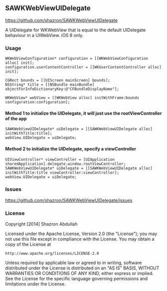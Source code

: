 ## SAWKWebViewUIDelegate
https://github.com/shazron/SAWKWebViewUIDelegate

A UIDelegate for WKWebView that is equal to the default UIDelegate behaviour in a UIWebView. iOS 8 only.


### Usage
```
WKWebViewConfiguration* configuration = [[WKWebViewConfiguration alloc] init];
configuration.userContentController = [[WKUserContentController alloc] init];

CGRect bounds = [[UIScreen mainScreen] bounds];
NSString* title = [[NSBundle mainBundle] objectForInfoDictionaryKey:@"CFBundleDisplayName"];

WKWebView* webView = [[WKWebView alloc] initWithFrame:bounds configuration:configuration];
```

####  Method 1 to initialize the UIDelegate, it will just use the rootViewController of the app

```
SAWKWebViewUIDelegate* uiDelegate = [[SAWKWebViewUIDelegate alloc] initWithTitle:title];
webView.UIDelegate = uiDelegate;
```
#### Method 2 to initialize the UIDelegate, specify a viewController

```
UIViewController* viewController = [UIApplication sharedApplication].delegate.window.rootViewController;
SAWKWebViewUIDelegate* uiDelegate = [[SAWKWebViewUIDelegate alloc] initWithTitle:title viewController:viewController];
webView.UIDelegate = uiDelegate;
```

### Issues

https://github.com/shazron/SAWKWebViewUIDelegate/issues

### License

Copyright [2014] Shazron Abdullah

Licensed under the Apache License, Version 2.0 (the "License");
you may not use this file except in compliance with the License.
You may obtain a copy of the License at

    http://www.apache.org/licenses/LICENSE-2.0

Unless required by applicable law or agreed to in writing, software
distributed under the License is distributed on an "AS IS" BASIS,
WITHOUT WARRANTIES OR CONDITIONS OF ANY KIND, either express or implied.
See the License for the specific language governing permissions and
limitations under the License.
